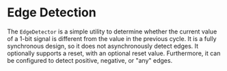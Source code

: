 # Edge Detection

The `EdgeDetector` is a simple utility to determine whether the current value of a 1-bit signal is different from the value in the previous cycle.  It is a fully synchronous design, so it does not asynchronously detect edges.  It optionally supports a reset, with an optional reset value.  Furthermore, it can be configured to detect positive, negative, or "any" edges.
